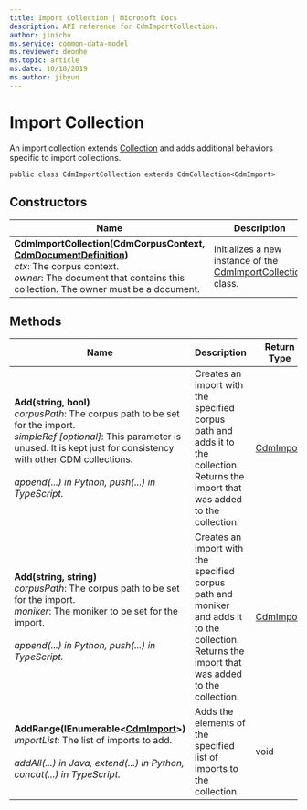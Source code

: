 ```yaml
---
title: Import Collection | Microsoft Docs
description: API reference for CdmImportCollection.
author: jinichu
ms.service: common-data-model
ms.reviewer: deonhe 
ms.topic: article
ms.date: 10/18/2019
ms.author: jibyun
---
```


# Import Collection

An import collection extends [Collection](collection.md) and adds additional behaviors specific to import collections. 

```
public class CdmImportCollection extends CdmCollection<CdmImport>
```

## Constructors
|Name|Description|
|---|---|
|**CdmImportCollection(CdmCorpusContext, [CdmDocumentDefinition](document.md))**<br/>*ctx*: The corpus context.<br/>*owner*: The document that contains this collection. The owner must be a document.|Initializes a new instance of the [CdmImportCollection](importcollection.md) class.|

## Methods
|Name|Description|Return Type|
|---|---|---|
|**Add(string, bool)**<br/>*corpusPath*: The corpus path to be set for the import.<br/>*simpleRef [optional]*: This parameter is unused. It is kept just for consistency with other CDM collections.<br/><br/>*append(...) in Python, push(...) in TypeScript.*|Creates an import with the specified corpus path and adds it to the collection. Returns the import that was added to the collection.|[CdmImport](import.md)|
|**Add(string, string)**<br/>*corpusPath*: The corpus path to be set for the import.<br/>*moniker*: The moniker to be set for the import.<br/><br/>*append(...) in Python, push(...) in TypeScript.*|Creates an import with the specified corpus path and moniker and adds it to the collection. Returns the import that was added to the collection.|[CdmImport](import.md)| 
|**AddRange(IEnumerable\<[CdmImport](import.md)>)**<br/>*importList*: The list of imports to add.<br/><br/>*addAll(...) in Java, extend(...) in Python, concat(...) in TypeScript.*|Adds the elements of the specified list of imports to the collection.|void|



